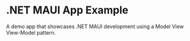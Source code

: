 ﻿# .NET MAUI App Example

A demo app that showcases .NET MAUI development using a Model View View-Model pattern.
